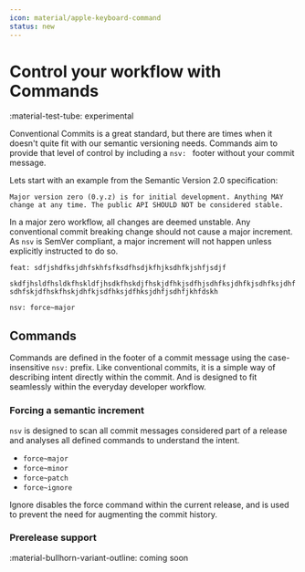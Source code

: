 ```yaml
---
icon: material/apple-keyboard-command
status: new
---
```


# Control your workflow with Commands

<span class="rounded-pill">:material-test-tube: experimental</span>

Conventional Commits is a great standard, but there are times when it doesn't quite fit with our semantic versioning needs. Commands aim to provide that level of control by including a `nsv: ` footer without your commit message.

Lets start with an example from the Semantic Version 2.0 specification:

```text
Major version zero (0.y.z) is for initial development. Anything MAY
change at any time. The public API SHOULD NOT be considered stable.
```

In a major zero workflow, all changes are deemed unstable. Any conventional commit breaking change should not cause a major increment. As `nsv` is SemVer compliant, a major increment will not happen unless explicitly instructed to do so.

```text
feat: sdfjshdfksjdhfskhfsfksdfhsdjkfhjksdhfkjshfjsdjf

skdfjhsldfhsldkfhskldfjhsdkfhskdjfhskjdfhkjsdfhjsdhfksjdhfkjsdhfksjdhf
sdhfskjdfhskfhskjdhfkjsdfhksjdfhksjdhfjsdhfjkhfdskh

nsv: force~major
```

## Commands

Commands are defined in the footer of a commit message using the case-insensitive `nsv:` prefix. Like conventional commits, it is a simple way of describing intent directly within the commit. And is designed to fit seamlessly within the everyday developer workflow.

### Forcing a semantic increment

`nsv` is designed to scan all commit messages considered part of a release and analyses all defined commands to understand the intent.

- `force~major`
- `force~minor`
- `force~patch`
- `force~ignore`

Ignore disables the force command within the current release, and is used to prevent the need for augmenting the commit history.

### Prerelease support

<span class="rounded-pill">:material-bullhorn-variant-outline: coming soon</span>
